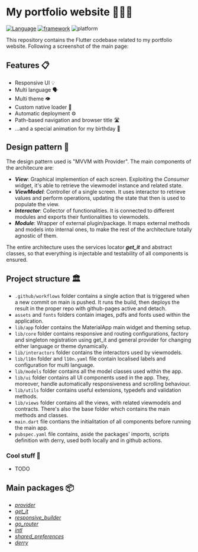 # My portfolio website 🧑🏽‍💻

[![Language](https://img.shields.io/badge/language-dart-blue)](https://dart.dev/) [![framework](https://img.shields.io/badge/framework-flutter-9cf)](https://flutter.dev/) ![platform](https://img.shields.io/badge/platform-web-blue)

This repository contains the Flutter codebase related to my portfolio website. Following a screenshot of the main page: 

## Features 📋

* Responsive UI 💡
* Multi language 🗣️
* Multi theme 👁️
* Custom native loader 🔗
* Automatic deployment ⚙️
* Path-based navigation and browser title 🛣️
* ...and a special animation for my birthday 🎉

## Design pattern 🔎
The design pattern used is "MVVM with Provider". The main components of the architecure are:
* ***View***: Graphical implemention of each screen. Exploiting the *Consumer* widget, it's able to retrieve the viewmodel instance and related state.
* ***ViewModel***: Controller of a single screen. It uses interactor to retrieve values and perform operations, updating the state that then is used to populate the view.
* ***Interactor***: Collector of functionalities. It is connected to different modules and exports their funtionalities to viewmodels.
* ***Module***: Wrapper of external plugin/package. It maps external methods and models into internal ones, to make the rest of the architecture totally agnostic of them.

The entire architecture uses the services locator ***get_it*** and abstract classes, so that everything is injectable and testability of all components is ensured.

## Project structure 🏛️
* `.github/workflows` folder contains a single action that is triggered when a new commit on main is pushed. It runs the build, then deploys the result in the proper repo with github-pages active and detach.
* `assets` and `fonts` folders contain images, pdfs and fonts used within the application.
* `lib/app` folder contains the MaterialApp main widget and theming setup.
* `lib/core` folder contains responsive and routing configurations, factory and singleton registration using get_it and general provider for changing either language or theme dynamically.
* `lib/interactors` folder contains the interactors used by viewmodels.
* `lib/l10n` folder and `l10n.yaml` file contain localised labels and configuration for multi language.
* `lib/models` folder contains all the model classes used within the app.
* `lib/ui` folder contains all UI components used in the app. They, moreover, handle automatically responsiveness and scrolling behaviour.
* `lib/utils` folder contains useful extensions, typedefs and validation methods.
* `lib/views` folder contains all the views, with related viewmodels and contracts. There's also the base folder which contains the main methods and classes.
* `main.dart` file contians the initialitation of all components before running the main app.
* `pubspec.yaml` file contains, aside the packages' imports, scripts definition with derry, used both locally and in github actions.

### Cool stuff 💫
* TODO


## Main packages 📦
* *[provider](https://pub.dev/packages/provider)*
* *[get_it](https://pub.dev/packages/get_it)*
* *[responsive_builder](https://pub.dev/packages/responsive_builder)*
* *[go_router](https://pub.dev/packages/go_router)*
* *[intl](https://pub.dev/packages/intl)*
* *[shared_preferences](https://pub.dev/packages/shared_preferences)*
* *[derry](https://pub.dev/packages/derry)*
